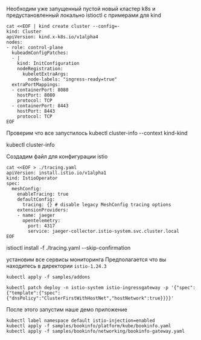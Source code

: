 Необходим уже запущенный пустой новый кластер k8s и предустановленный локально istioctl с примерами
для kind
```
cat <<EOF | kind create cluster --config=-
kind: Cluster
apiVersion: kind.x-k8s.io/v1alpha4
nodes:
- role: control-plane
  kubeadmConfigPatches:
  - |
    kind: InitConfiguration
    nodeRegistration:
      kubeletExtraArgs:
        node-labels: "ingress-ready=true"
  extraPortMappings:
  - containerPort: 8080
    hostPort: 8080
    protocol: TCP
  - containerPort: 8443
    hostPort: 8443
    protocol: TCP
EOF
```
Проверим что все запустилось
kubectl cluster-info --context kind-kind

kubectl cluster-info

Создадим файл для конфигурации istio
```
cat <<EOF > ./tracing.yaml
apiVersion: install.istio.io/v1alpha1
kind: IstioOperator
spec:
  meshConfig:
    enableTracing: true
    defaultConfig:
      tracing: {} # disable legacy MeshConfig tracing options
    extensionProviders:
    - name: jaeger
      opentelemetry:
        port: 4317
        service: jaeger-collector.istio-system.svc.cluster.local
EOF
```

istioctl install -f ./tracing.yaml --skip-confirmation

установим все сервисы мониторинга
Предполагается что вы находитесь в директории `istio-1.24.3`

`kubectl apply -f samples/addons`

`kubectl patch deploy -n istio-system istio-ingressgateway -p '{"spec":{"template":{"spec":{"dnsPolicy":"ClusterFirstWithHostNet","hostNetwork":true}}}}'`


После этого запустим наше демо приложение
```
kubectl label namespace default istio-injection=enabled
kubectl apply -f samples/bookinfo/platform/kube/bookinfo.yaml
kubectl apply -f samples/bookinfo/networking/bookinfo-gateway.yaml
```


